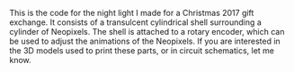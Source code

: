 This is the code for the night light I made for a Christmas 2017 gift exchange. It consists of a 
transulcent cylindrical shell surrounding a cylinder of Neopixels. The shell is attached to a rotary
encoder, which can be used to adjust the animations of the Neopixels. If you are interested in the
3D models used to print these parts, or in circuit schematics, let me know.
